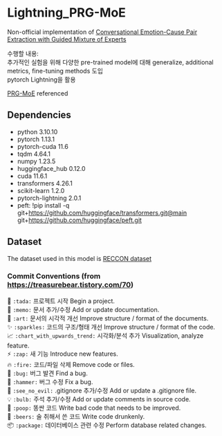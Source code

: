 # Lightning_PRG-MoE

Non-official implementation of [Conversational Emotion-Cause Pair Extraction with Guided Mixture of Experts](https://github.com/jdjin3000/PRG-MoE)

수행할 내용: <br>
추가적인 실험을 위해 다양한 pre-trained model에 대해 generalize, additional metrics, fine-tuning methods 도입 <br>
pytorch Lightning을 활용<br> 

[PRG-MoE](https://github.com/jdjin3000/PRG-MoE) referenced

## Dependencies
- python 3.10.10<br>
- pytorch 1.13.1<br>
- pytorch-cuda 11.6<br>
- tqdm 4.64.1<br>
- numpy 1.23.5<br>
- huggingface_hub 0.12.0<br>
- cuda 11.6.1<br>
- transformers 4.26.1<br>
- scikit-learn 1.2.0<br>
- pytorch-lightning 2.0.1<br>
- peft: !pip install -q git+https://github.com/huggingface/transformers.git@main git+https://github.com/huggingface/peft.git

## Dataset
The dataset used in this model is [RECCON dataset](https://github.com/declare-lab/RECCON)


### Commit Conventions (from https://treasurebear.tistory.com/70)
🎉	`:tada:`	프로젝트 시작	Begin a project.<br>
📝	`:memo:`	문서 추가/수정	Add or update documentation.<br>
🎨	`:art:`	문서의 시각적 개선	Improve structure / format of the documents.<br>
✨	`:sparkles:`	코드의 구조/형태 개선	Improve structure / format of the code.<br>
📈	`:chart_with_upwards_trend:`	시각화/분석 추가	Visualization, analyze feature.<br>
⚡️	`:zap:`	새 기능	Introduce new features.<br>
🔥	`:fire:`	코드/파일 삭제	Remove code or files.<br>
🐛	`:bug:`	버그 발견 Find a bug.<br>
🔨	`:hammer:`	버그 수정 Fix a bug.<br>
🙈	`:see_no_evil:`	.gitignore 추가/수정	Add or update a .gitignore file.<br>
💡	`:bulb:`	주석 추가/수정	Add or update comments in source code.<br>
💩	`:poop:`	똥싼 코드	Write bad code that needs to be improved.<br>
🍻	`:beers:`	술 취해서 쓴 코드	Write code drunkenly.<br>
📦	`:package:`	데이터베이스 관련 수정	Perform database related changes.<br>